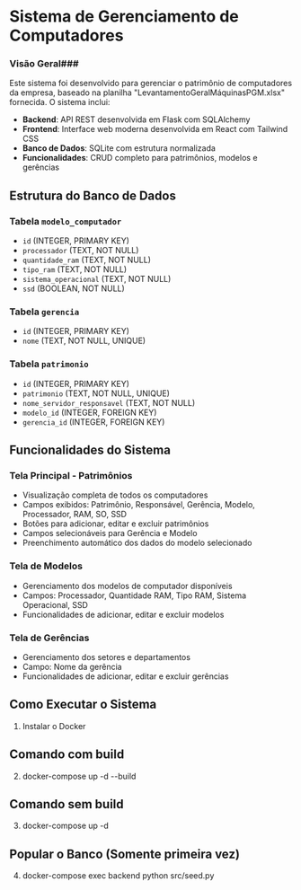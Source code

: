 # Sistema de Gerenciamento de Computadores

### Visão Geral###

Este sistema foi desenvolvido para gerenciar o patrimônio de computadores da empresa, baseado na planilha "LevantamentoGeralMáquinasPGM.xlsx" fornecida. O sistema inclui:

- **Backend**: API REST desenvolvida em Flask com SQLAlchemy
- **Frontend**: Interface web moderna desenvolvida em React com Tailwind CSS
- **Banco de Dados**: SQLite com estrutura normalizada
- **Funcionalidades**: CRUD completo para patrimônios, modelos e gerências

## Estrutura do Banco de Dados

### Tabela `modelo_computador`
- `id` (INTEGER, PRIMARY KEY)
- `processador` (TEXT, NOT NULL)
- `quantidade_ram` (TEXT, NOT NULL)
- `tipo_ram` (TEXT, NOT NULL)
- `sistema_operacional` (TEXT, NOT NULL)
- `ssd` (BOOLEAN, NOT NULL)

### Tabela `gerencia`
- `id` (INTEGER, PRIMARY KEY)
- `nome` (TEXT, NOT NULL, UNIQUE)

### Tabela `patrimonio`
- `id` (INTEGER, PRIMARY KEY)
- `patrimonio` (TEXT, NOT NULL, UNIQUE)
- `nome_servidor_responsavel` (TEXT, NOT NULL)
- `modelo_id` (INTEGER, FOREIGN KEY)
- `gerencia_id` (INTEGER, FOREIGN KEY)

## Funcionalidades do Sistema

### Tela Principal - Patrimônios
- Visualização completa de todos os computadores
- Campos exibidos: Patrimônio, Responsável, Gerência, Modelo, Processador, RAM, SO, SSD
- Botões para adicionar, editar e excluir patrimônios
- Campos selecionáveis para Gerência e Modelo
- Preenchimento automático dos dados do modelo selecionado

### Tela de Modelos
- Gerenciamento dos modelos de computador disponíveis
- Campos: Processador, Quantidade RAM, Tipo RAM, Sistema Operacional, SSD
- Funcionalidades de adicionar, editar e excluir modelos

### Tela de Gerências
- Gerenciamento dos setores e departamentos
- Campo: Nome da gerência
- Funcionalidades de adicionar, editar e excluir gerências

## Como Executar o Sistema

1) Instalar o Docker
## Comando com build
2) docker-compose up -d --build
## Comando sem build
3) docker-compose up -d
## Popular o Banco (Somente primeira vez)
4) docker-compose exec backend python src/seed.py 

